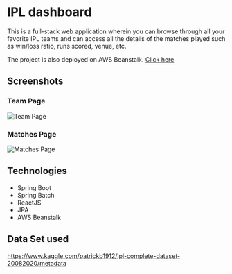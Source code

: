 # IPL dashboard

This is a full-stack web application wherein you can browse through all your favorite IPL teams and can access all the details of the matches played such as win/loss ratio, runs scored, venue, etc.

The project is also deployed on AWS Beanstalk. [Click here](http://ipldashboard-env.eba-snpjnnr3.us-east-2.elasticbeanstalk.com/)

## Screenshots

### Team Page

![Team Page](/README/TeamPage.JPG)

### Matches Page

![Matches Page](/README/MatchesPage.JPG)

## Technologies

* Spring Boot
* Spring Batch
* ReactJS
* JPA
* AWS Beanstalk

## Data Set used

https://www.kaggle.com/patrickb1912/ipl-complete-dataset-20082020/metadata
